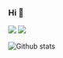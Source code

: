 ### Hi 👋

<!--
**Ahnnet/Ahnnet** is a ✨ _special_ ✨ repository because its `README.md` (this file) appears on your GitHub profile.

Here are some ideas to get you started:

- 🔭 I’m currently working on ...
- 🌱 I’m currently learning ...
- 👯 I’m looking to collaborate on ...
- 🤔 I’m looking for help with ...
- 💬 Ask me about ...
- 📫 How to reach me: ...
- 😄 Pronouns: ...
- ⚡ Fun fact: ...
-->


<a href="https://www.instagram.com/j_1nside" target="_blank"><img src="https://img.shields.io/badge/j_1nside-#E4405F?style=flat&logo=Instagram&logoColor=FFFFFF"/></a>
<a href="https://kotlinlang.org/" target="_blank"><img src="https://img.shields.io/badge/Kotlin-7F2B7B?style=flat&logo=Kotlin&logoColor=7F52FF"/></a>

![Github stats](https://github-readme-stats.vercel.app/api?username=Ahnnet&show_icons=true&theme=radical)
